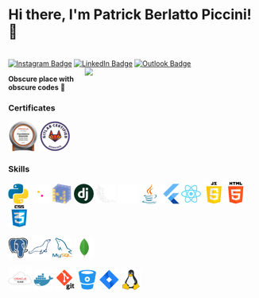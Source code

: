# Hi there, I'm Patrick Berlatto Piccini! 👋
#
[![Instagram Badge](https://img.shields.io/badge/-Instagram-373737?style=flat&logo=instagram&logoColor=white)](https://www.instagram.com/patrickpiccini/?hl=pt-br) 
[![LinkedIn Badge](https://img.shields.io/badge/-LinkedIn-373737?style=flat&logo=linkedin&logoColor=white)](https://www.linkedin.com/in/patrick-berlatto-piccini-8414a91a7/) 
[![Outlook Badge](https://img.shields.io/badge/Microsoft_Outlook-373737?style=flat&logo=microsoft-outlook&logoColor=white)](patrickbpiccini@hotmail.com) 
<img width="350" align="right" src='https://github-readme-stats.vercel.app/api?username=PatrickPiccini&show_icons=true&theme=react'/>

**Obscure place with obscure codes** 🤣

### Certificates

<img src = 'https://github.com/PatrickPiccini/PatrickPiccini/blob/main/Oracle_Cloud_Infrastructure_Foundations_Associate.png' width='60'/> <img src = 'https://github.com/PatrickPiccini/PatrickPiccini/blob/main/GitLab%20Certified%20Associate.png?raw=true' width='60'/>

<!-- <img width="350" align='right' src='https://github-readme-stats.vercel.app/api/top-langs/?username=PatrickPiccini&langs_count=6&theme=react'/> -->

### Skills

<img src = 'https://github.com/PatrickPiccini/PatrickPiccini/blob/main/Python.png' width='40'/> <img src = 'https://github.com/PatrickPiccini/PatrickPiccini/blob/main/Pandas.png' width='40'/> <img src = 'https://github.com/PatrickPiccini/PatrickPiccini/blob/main/NumPy.png' width='40'/>  <img src = 'https://github.com/PatrickPiccini/PatrickPiccini/blob/main/Django.png' width='40'/>  <img src = 'https://github.com/PatrickPiccini/PatrickPiccini/blob/main/Flask.png' width='40'/>  <img src = 'https://github.com/PatrickPiccini/PatrickPiccini/blob/main/Selenium.png' width='40'/> <img src = 'https://github.com/PatrickPiccini/PatrickPiccini/blob/main/Java.png' width='40' /> <img src = 'https://github.com/PatrickPiccini/PatrickPiccini/blob/main/Flutter.png' width='40'/><img src = 'https://github.com/PatrickPiccini/PatrickPiccini/blob/main/ReactNative.png' width='40'/> <img src = 'https://github.com/PatrickPiccini/PatrickPiccini/blob/main/JavaScript.png' width='44'/><img src = 'https://github.com/PatrickPiccini/PatrickPiccini/blob/main/Html%205.png' width='44'/><img src = 'https://github.com/PatrickPiccini/PatrickPiccini/blob/main/Css3.png' width='44'/>

<img src = 'https://github.com/PatrickPiccini/PatrickPiccini/blob/main/PostgresDB.png' width='40'/><img src = 'https://github.com/PatrickPiccini/PatrickPiccini/blob/main/MariaBD.png' width='45'/> <img src = 'https://github.com/PatrickPiccini/PatrickPiccini/blob/main/MySQL.png' width='40'/> <img src = 'https://github.com/PatrickPiccini/PatrickPiccini/blob/main/MongoDB.png' width='40'/> 

<img src = 'https://github.com/PatrickPiccini/PatrickPiccini/blob/main/Oracle.png' width='47'/> <img src = 'https://github.com/PatrickPiccini/PatrickPiccini/blob/main/Docker.png' width='40'/> <img src = 'https://github.com/PatrickPiccini/PatrickPiccini/blob/main/Git.png' width='40'/> <img src = 'https://github.com/PatrickPiccini/PatrickPiccini/blob/main/BitBucket.png' width='40'/> <img src = 'https://github.com/PatrickPiccini/PatrickPiccini/blob/main/Jira.png' width='40'/> <img src = 'https://github.com/PatrickPiccini/PatrickPiccini/blob/main/Linux.png' width='40'/>


